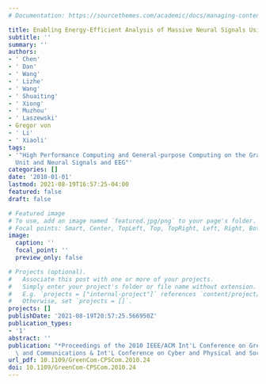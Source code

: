 ```yaml
---
# Documentation: https://sourcethemes.com/academic/docs/managing-content/

title: Enabling Energy-Efficient Analysis of Massive Neural Signals Using GPGPU
subtitle: ''
summary: ''
authors:
- ' Chen'
- ' Dan'
- ' Wang'
- ' Lizhe'
- ' Wang'
- ' Shuaiting'
- ' Xiong'
- ' Muzhou'
- ' Laszewski'
- Gregor von
- ' Li'
- ' Xiaoli'
tags:
- '"High Performance Computing and General-purpose Computing on the Graphics Processing
  Unit and Neural Signals and EEG"'
categories: []
date: '2010-01-01'
lastmod: 2021-08-19T16:57:25-04:00
featured: false
draft: false

# Featured image
# To use, add an image named `featured.jpg/png` to your page's folder.
# Focal points: Smart, Center, TopLeft, Top, TopRight, Left, Right, BottomLeft, Bottom, BottomRight.
image:
  caption: ''
  focal_point: ''
  preview_only: false

# Projects (optional).
#   Associate this post with one or more of your projects.
#   Simply enter your project's folder or file name without extension.
#   E.g. `projects = ["internal-project"]` references `content/project/deep-learning/index.md`.
#   Otherwise, set `projects = []`.
projects: []
publishDate: '2021-08-19T20:57:25.566950Z'
publication_types:
- '1'
abstract: ''
publication: "*Proceedings of the 2010 IEEE/ACM Int'L Conference on Green Computing\
  \ and Communications & Int'L Conference on Cyber and Physical and Social Computing*"
url_pdf: 10.1109/GreenCom-CPSCom.2010.24
doi: 10.1109/GreenCom-CPSCom.2010.24
---
```

